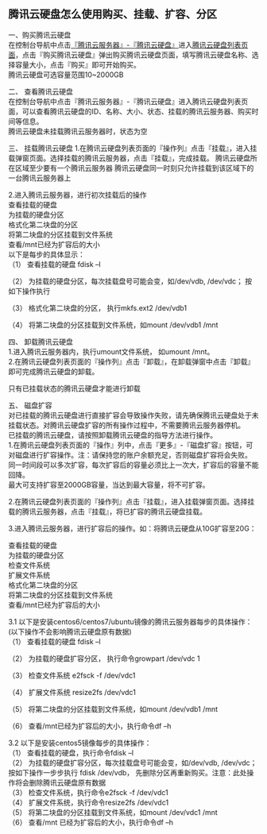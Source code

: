 ## 腾讯云硬盘怎么使用购买、挂载、扩容、分区

一、购买腾讯云硬盘  
在控制台导航中点击[『腾讯云服务器』-『腾讯云硬盘』](https://cloud.tencent.com/act/cps/redirect?redirect=10970&cps_key=3f8475250a716f08c3d0be5855a5e19c)进入[腾讯云硬盘列表页面](https://cloud.tencent.com/act/cps/redirect?redirect=10970&cps_key=3f8475250a716f08c3d0be5855a5e19c)，点击『购买腾讯云硬盘』弹出购买腾讯云硬盘页面，填写腾讯云硬盘名称、选择容量大小，点击『购买』即可开始购买。  
腾讯云硬盘可选容量范围10~2000GB

二、 查看腾讯云硬盘  
在控制台导航中点击『腾讯云服务器』-『腾讯云硬盘』进入腾讯云硬盘列表页面，可以查看腾讯云硬盘的ID、名称、大小、状态、挂载的腾讯云服务器、购买时间等信息。  
腾讯云硬盘未挂载腾讯云服务器时，状态为空

三、 挂载腾讯云硬盘
1.在腾讯云硬盘列表页面的『操作列』点击『挂载』，进入挂载弹窗页面。选择挂载的腾讯云服务器，点击『挂载』，完成挂载。
腾讯云硬盘所在区域至少要有一个腾讯云服务器
腾讯云硬盘同一时刻只允许挂载到该区域下的一台腾讯云服务器上

2.进入腾讯云服务器，进行初次挂载后的操作  
查看挂载的硬盘  
为挂载的硬盘分区  
格式化第二块盘的分区  
将第二块盘的分区挂载到文件系统  
查看/mnt已经为扩容后的大小  
以下是每步的具体显示：  
（1） 查看挂载的硬盘 fdisk –l

（2） 为挂载的硬盘分区，每次挂载盘号可能会变，如/dev/vdb, /dev/vdc； 按如下操作执行

（3） 格式化第二块盘的分区， 执行mkfs.ext2 /dev/vdb1

（4） 将第二块盘的分区挂载到文件系统，如mount /dev/vdb1 /mnt

四、 卸载腾讯云硬盘  
1.进入腾讯云服务器内，执行umount文件系统， 如umount /mnt。  
2.在腾讯云硬盘列表页面的『操作列』点击『卸载』，在卸载弹窗中点击『卸载』即可完成腾讯云硬盘的卸载。

只有已挂载状态的腾讯云硬盘才能进行卸载

五、 磁盘扩容  
对已挂载的腾讯云硬盘进行直接扩容会导致操作失败，请先确保腾讯云硬盘处于未挂载状态。对腾讯云硬盘扩容的所有操作过程中，不需要腾讯云服务器停机。  
已挂载的腾讯云硬盘，请按照卸载腾讯云硬盘的指导方法进行操作。  
1.在腾讯云硬盘列表页面的『操作』列中，点击『更多』-『磁盘扩容』按钮，可对磁盘进行扩容操作。注：请保持您的账户余额充足，否则磁盘扩容将会失败。  
同一时间段可以多次扩容，每次扩容后的容量必须比上一次大，扩容后的容量不能回降。  
最大可支持扩容至2000GB容量，当达到最大容量，将不可扩容。

2.在腾讯云硬盘列表页面的『操作列』点击『挂载』，进入挂载弹窗页面。选择挂载的腾讯云服务器，点击『挂载』，将已扩容的腾讯云硬盘挂载。

3.进入腾讯云服务器，进行扩容后的操作。如：将腾讯云硬盘从10G扩容至20G：

查看挂载的硬盘  
为挂载的硬盘分区  
检查文件系统  
扩展文件系统  
格式化第二块盘的分区  
将第二块盘的分区挂载到文件系统  
查看/mnt已经为扩容后的大小

3.1 以下是安装centos6/centos7/ubuntu镜像的腾讯云服务器每步的具体操作：(以下操作不会影响腾讯云硬盘原有数据)  
（1） 查看挂载的硬盘 fdisk –l

（2） 为挂载的硬盘扩容分区， 执行命令growpart /dev/vdc 1

（3） 检查文件系统 e2fsck -f /dev/vdc1

（4） 扩展文件系统 resize2fs /dev/vdc1

（5） 将第二块盘的分区挂载到文件系统，如mount /dev/vdb1 /mnt

（6） 查看/mnt已经为扩容后的大小，执行命令df –h

3.2 以下是安装centos5镜像每步的具体操作：  
（1） 查看挂载的硬盘，执行命令fdisk –l  
（2） 为挂载的硬盘扩容分区，每次挂载盘号可能会变，如/dev/vdb, /dev/vdc； 按如下操作一步步执行 fdisk /dev/vdb， 先删除分区再重新购买。注意：此处操作将会删除腾讯云硬盘原有数据  
（3） 检查文件系统，执行命令e2fsck -f /dev/vdc1  
（4） 扩展文件系统，执行命令resize2fs /dev/vdc1  
（5） 将第二块盘的分区挂载到文件系统，如mount /dev/vdc1 /mnt  
（6） 查看/mnt 已经为扩容后的大小，执行命令df –h